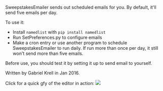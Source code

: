 SweepstakesEmailer sends out scheduled emails for you.  By default, it'll send five emails per day.

To use it:
 - Install `namedlist` with `pip install namedlist`
 - Run SetPreferences.py to configure emails
 - Make a cron entry or use another program to schedule SweepstakesEmailer to run daily.  If run more than once per day, it still won't send more than five emails.

Before use, you should test it by setting it up to send email to yourself.

Written by Gabriel Krell in Jan 2016.

Click for a quick gfy of the editor in action:
[![](http://i.imgur.com/TN6KEFz.png)](https://gfycat.com/IlliterateBrownFerret)
